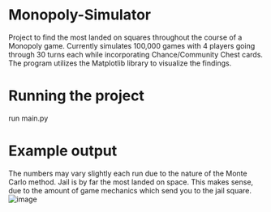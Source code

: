 # Monopoly-Simulator
Project to find the most landed on squares throughout the course of a Monopoly game.
Currently simulates 100,000 games with 4 players going through 30 turns each while incorporating Chance/Community Chest cards.
The program utilizes the Matplotlib library to visualize the findings.

# Running the project
run main.py

# Example output
The numbers may vary slightly each run due to the nature of the Monte Carlo method. Jail is by far the most landed on space. This makes sense, due to the amount of game mechanics which send you to the jail square. 
![image](https://user-images.githubusercontent.com/59662986/183808186-b4846e91-1c8f-48ef-961e-7bbba106693d.png)


